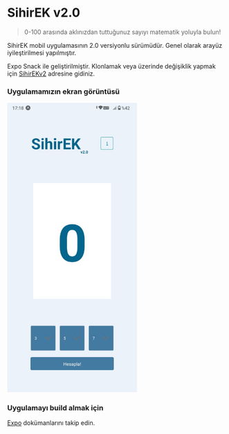 # SihirEK v2.0

> 0-100 arasında aklınızdan tuttuğunuz sayıyı matematik yoluyla bulun!

SihirEK mobil uygulamasının 2.0 versiyonlu sürümüdür. Genel olarak arayüz iyileştirilmesi yapılmıştır.

Expo Snack ile geliştirilmiştir. Klonlamak veya üzerinde değişiklik yapmak için [SihirEKv2](https://snack.expo.dev/@emrekayik/sihirekv2) adresine gidiniz.

 

### Uygulamamızın ekran görüntüsü

<img alt="uygulamanın ekran görüntüsü" src="./assets/screenshot.jpeg" width="300">

### Uygulamayı build almak için

[Expo](https://expo.dev) dokümanlarını takip edin.
